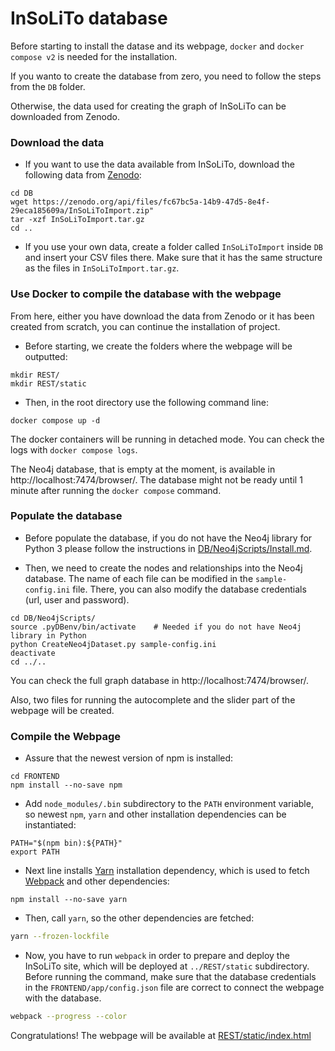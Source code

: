 # InSoLiTo database

Before starting to install the datase and its webpage, `docker` and `docker compose v2` is needed for the installation.

If you wanto to create the database from zero, you need to follow the steps from the `DB` folder.

Otherwise, the data used for creating the graph of InSoLiTo can be downloaded from Zenodo.

### Download the data

* If you want to use the data available from InSoLiTo, download the following data from [Zenodo](https://doi.org/10.5281/zenodo.7524268):

```
cd DB
wget https://zenodo.org/api/files/fc67bc5a-14b9-47d5-8e4f-29eca185609a/InSoLiToImport.zip"
tar -xzf InSoLiToImport.tar.gz
cd ..
```
* If you use your own data, create a folder called `InSoLiToImport` inside `DB` and insert your CSV files there. Make sure that it has the same structure as the files in `InSoLiToImport.tar.gz`.

### Use Docker to compile the database with the webpage

From here, either you have download the data from Zenodo or it has been created from scratch, you can continue the installation of project.

* Before starting, we create the folders where the webpage will be outputted:

```
mkdir REST/
mkdir REST/static
```

* Then, in the root directory use the following command line:

```
docker compose up -d
```

The docker containers will be running in detached mode. You can check the logs with `docker compose logs`.

The Neo4j database, that is empty at the moment, is available in http://localhost:7474/browser/. The database might not be ready until 1 minute after running the `docker compose` command.

### Populate the database

* Before populate the database, if you do not have the Neo4j library for Python 3 please follow the instructions in [DB/Neo4jScripts/Install.md](DB/Neo4jScripts/Install.md).

* Then, we need to create the nodes and relationships into the Neo4j database. The name of each file can be modified in the `sample-config.ini` file. There, you can also modify the database credentials (url, user and password).

```
cd DB/Neo4jScripts/
source .pyDBenv/bin/activate    # Needed if you do not have Neo4j library in Python
python CreateNeo4jDataset.py sample-config.ini
deactivate
cd ../..
```

You can check the full graph database in http://localhost:7474/browser/.

Also, two files for running the autocomplete and the slider part of the webpage will be created.

### Compile the Webpage

* Assure that the newest version of npm is installed:

```
cd FRONTEND
npm install --no-save npm
```

* Add `node_modules/.bin` subdirectory to the `PATH` environment variable, so newest `npm`, `yarn` and other installation dependencies can be instantiated:

```
PATH="$(npm bin):${PATH}"
export PATH
```

* Next line installs [Yarn](https://yarnpkg.com/) installation dependency, which is used to fetch [Webpack](https://webpack.github.io/) and other dependencies:

```
npm install --no-save yarn
```

* Then, call `yarn`, so the other dependencies are fetched:

```bash
yarn --frozen-lockfile
```

* Now, you have to run `webpack` in order to prepare and deploy the InSoLiTo site, which will be deployed at `../REST/static` subdirectory. Before running the command, make sure that the database credentials in the `FRONTEND/app/config.json` file are correct to connect the webpage with the database.

```bash
webpack --progress --color
```

Congratulations! The webpage will be available at [REST/static/index.html](REST/static/index.html)
